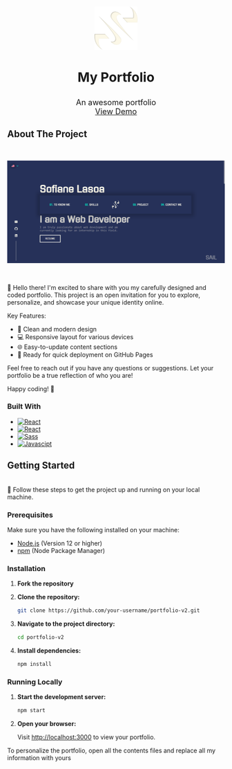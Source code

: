 <br />
<br />
<div align="center">
  <a href="https://github.com/othneildrew/Best-README-Template">
    <img src="src/assets/img/logo.png" alt="Logo" width="100" height="100">
  </a>

<h3 align="center" style="font-size: 30px">My Portfolio</h3>
  <p align="center" style="font-size: 18px">
    An awesome portfolio
    <br />
    <a href="http://portfolio.sofianelasoa.fr/">View Demo</a>
  </p>
</div>

## About The Project
<br />

![Portfolio Picture](./src/assets/img/portfoliov2.png "portfolio")

<br />

🚀 Hello there! I'm excited to share with you my carefully designed and coded portfolio. This project is an open invitation 
for you to explore, personalize, and showcase your unique identity online.

Key Features:
* 🎨 Clean and modern design
* 💻 Responsive layout for various devices
* 🌐 Easy-to-update content sections
* 🚀 Ready for quick deployment on GitHub Pages

Feel free to reach out if you have any questions or suggestions. Let your portfolio be a true reflection of who you are!

Happy coding! 🌟

### Built With

* [![React][React.js]][React-url]
* [![React][Styled-components]][Styled-Components-url]
* [![Sass][Sass]][Sass-url]
* [![Javascipt][Javascript]][Javascript-url]

## Getting Started
<br />
🚀 Follow these steps to get the project up and running on your local machine.

### Prerequisites

Make sure you have the following installed on your machine:

- [Node.js](https://nodejs.org/) (Version 12 or higher)
- [npm](https://www.npmjs.com/) (Node Package Manager)

### Installation

1. **Fork the repository**
2. **Clone the repository:**

    ```bash
    git clone https://github.com/your-username/portfolio-v2.git
   ```
   
3. **Navigate to the project directory:**

    ```bash
    cd portfolio-v2
    ```

4. **Install dependencies:**

    ```bash
    npm install
    ```
   
### Running Locally

1. **Start the development server:**

    ```bash
    npm start
    ```

2. **Open your browser:**

   Visit [http://localhost:3000](http://localhost:3000) to view your portfolio.

To personalize the portfolio, open all the contents files and replace all my information with yours

[Styled-components]: https://img.shields.io/badge/Styled%20Components-35495E?style=for-the-badge&logo=styled-components&logoColor=#bf4080
[Styled-Components-url]: https://styled-components.com/
[React.js]: https://img.shields.io/badge/React-20232A?style=for-the-badge&logo=react&logoColor=61DAFB
[React-url]: https://reactjs.org/
[Sass]: https://img.shields.io/badge/Sass-000000?style=for-the-badge&logo=sass&logoColor=#bf4080
[Sass-url]: https://sass-lang.com/
[Javascript]: https://img.shields.io/badge/Javascript-563D7C?style=for-the-badge&logo=javascript
[Javascript-url]: https://developer.mozilla.org/fr/docs/Web/JavaScript
